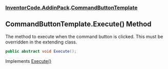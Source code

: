 ### [InventorCode.AddinPack](InventorCode.AddinPack.md 'InventorCode.AddinPack').[CommandButtonTemplate](InventorCode.AddinPack.CommandButtonTemplate.md 'InventorCode.AddinPack.CommandButtonTemplate')

## CommandButtonTemplate.Execute() Method

The method to execute when the command button is clicked. This must be overridden in the extending class.

```csharp
public abstract void Execute();
```

Implements [Execute()](InventorCode.AddinPack.IUiTemplate.Execute().md 'InventorCode.AddinPack.IUiTemplate.Execute()')